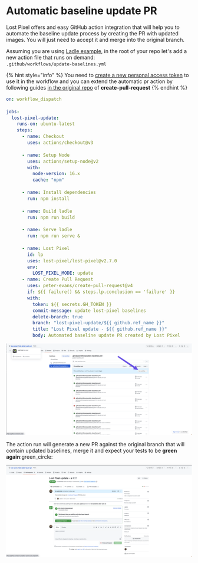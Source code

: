 # Automatic baseline update PR

Lost Pixel offers and easy GitHub action integration that will help you to automate the baseline update process by creating the PR with updated images. You will just need to accept it and merge into the original branch.

Assuming you are using [Ladle example](../guides/getting-started.md), in the root of your repo let's add a new action file that runs on demand:\
`.github/workflows/update-baselines.yml`

{% hint style="info" %}
You need to [create a new personal access token](https://docs.github.com/en/authentication/keeping-your-account-and-data-secure/creating-a-personal-access-token) to use it in the workflow and you can extend the automatic pr action by following guides [in the original repo](https://github.com/peter-evans/create-pull-request) of **create-pull-request**
{% endhint %}

```yaml
on: workflow_dispatch

jobs:
  lost-pixel-update:
    runs-on: ubuntu-latest
    steps:
      - name: Checkout
        uses: actions/checkout@v3

      - name: Setup Node
        uses: actions/setup-node@v2
        with:
          node-version: 16.x
          cache: "npm"

      - name: Install dependencies
        run: npm install

      - name: Build ladle
        run: npm run build

      - name: Serve ladle
        run: npm run serve &

      - name: Lost Pixel
        id: lp
        uses: lost-pixel/lost-pixel@v2.7.0
        env:
          LOST_PIXEL_MODE: update
      - name: Create Pull Request
        uses: peter-evans/create-pull-request@v4
        if: ${{ failure() && steps.lp.conclusion == 'failure' }}
        with:
          token: ${{ secrets.GH_TOKEN }}
          commit-message: update lost-pixel baselines
          delete-branch: true
          branch: "lost-pixel-update/${{ github.ref_name }}"
          title: "Lost Pixel update - ${{ github.ref_name }}"
          body: Automated baseline update PR created by Lost Pixel

```

![Run the action this way](<../.gitbook/assets/image (1).png>)

The action run will generate a new PR against the original branch that will contain updated baselines, merge it and expect your tests to be **green again**:green\_circle:

![Automatically generated PR](../.gitbook/assets/image.png)
